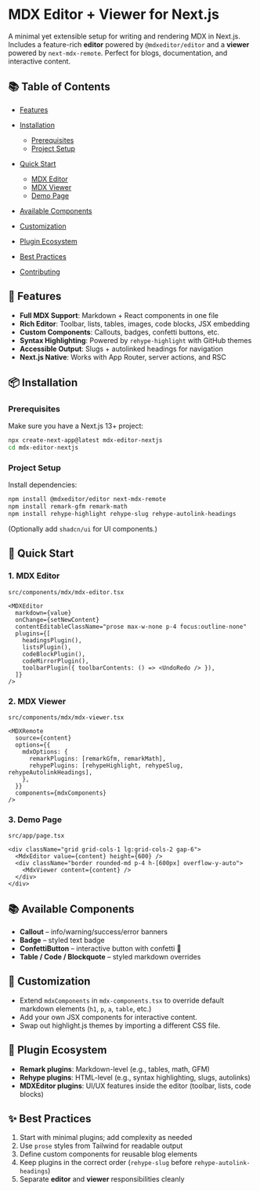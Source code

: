 # MDX Editor + Viewer for Next.js

A minimal yet extensible setup for writing and rendering MDX in Next.js.
Includes a feature-rich **editor** powered by `@mdxeditor/editor` and a **viewer** powered by `next-mdx-remote`. Perfect for blogs, documentation, and interactive content.

## 📚 Table of Contents

- [Features](#-features)
- [Installation](#-installation)

  - [Prerequisites](#prerequisites)
  - [Project Setup](#project-setup)

- [Quick Start](#-quick-start)

  - [MDX Editor](#1-mdx-editor)
  - [MDX Viewer](#2-mdx-viewer)
  - [Demo Page](#3-demo-page)

- [Available Components](#-available-components)
- [Customization](#-customization)
- [Plugin Ecosystem](#-plugin-ecosystem)
- [Best Practices](#-best-practices)
- [Contributing](#-contributing)

## 🚀 Features

- **Full MDX Support**: Markdown + React components in one file
- **Rich Editor**: Toolbar, lists, tables, images, code blocks, JSX embedding
- **Custom Components**: Callouts, badges, confetti buttons, etc.
- **Syntax Highlighting**: Powered by `rehype-highlight` with GitHub themes
- **Accessible Output**: Slugs + autolinked headings for navigation
- **Next.js Native**: Works with App Router, server actions, and RSC

## 📦 Installation

### Prerequisites

Make sure you have a Next.js 13+ project:

```bash
npx create-next-app@latest mdx-editor-nextjs
cd mdx-editor-nextjs
```

### Project Setup

Install dependencies:

```bash
npm install @mdxeditor/editor next-mdx-remote
npm install remark-gfm remark-math
npm install rehype-highlight rehype-slug rehype-autolink-headings
```

(Optionally add `shadcn/ui` for UI components.)

## 🎯 Quick Start

### 1. MDX Editor

`src/components/mdx/mdx-editor.tsx`

```tsx
<MDXEditor
  markdown={value}
  onChange={setNewContent}
  contentEditableClassName="prose max-w-none p-4 focus:outline-none"
  plugins={[
    headingsPlugin(),
    listsPlugin(),
    codeBlockPlugin(),
    codeMirrorPlugin(),
    toolbarPlugin({ toolbarContents: () => <UndoRedo /> }),
  ]}
/>
```

### 2. MDX Viewer

`src/components/mdx/mdx-viewer.tsx`

```tsx
<MDXRemote
  source={content}
  options={{
    mdxOptions: {
      remarkPlugins: [remarkGfm, remarkMath],
      rehypePlugins: [rehypeHighlight, rehypeSlug, rehypeAutolinkHeadings],
    },
  }}
  components={mdxComponents}
/>
```

### 3. Demo Page

`src/app/page.tsx`

```tsx
<div className="grid grid-cols-1 lg:grid-cols-2 gap-6">
  <MdxEditor value={content} height={600} />
  <div className="border rounded-md p-4 h-[600px] overflow-y-auto">
    <MdxViewer content={content} />
  </div>
</div>
```

## 📚 Available Components

- **Callout** – info/warning/success/error banners
- **Badge** – styled text badge
- **ConfettiButton** – interactive button with confetti 🎉
- **Table / Code / Blockquote** – styled markdown overrides

## 🎨 Customization

- Extend `mdxComponents` in `mdx-components.tsx` to override default markdown elements (`h1`, `p`, `a`, `table`, etc.)
- Add your own JSX components for interactive content.
- Swap out highlight.js themes by importing a different CSS file.

## 🔌 Plugin Ecosystem

- **Remark plugins**: Markdown-level (e.g., tables, math, GFM)
- **Rehype plugins**: HTML-level (e.g., syntax highlighting, slugs, autolinks)
- **MDXEditor plugins**: UI/UX features inside the editor (toolbar, lists, code blocks)

## ✨ Best Practices

1. Start with minimal plugins; add complexity as needed
2. Use `prose` styles from Tailwind for readable output
3. Define custom components for reusable blog elements
4. Keep plugins in the correct order (`rehype-slug` before `rehype-autolink-headings`)
5. Separate **editor** and **viewer** responsibilities cleanly